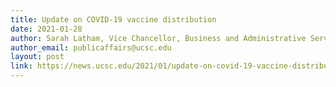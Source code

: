 ```yaml
---
title: Update on COVID-19 vaccine distribution
date: 2021-01-28
author: Sarah Latham, Vice Chancellor, Business and Administrative Services
author_email: publicaffairs@ucsc.edu
layout: post
link: https://news.ucsc.edu/2021/01/update-on-covid-19-vaccine-distribution.html
---
```

